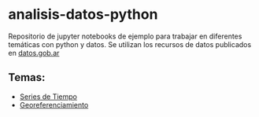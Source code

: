 # analisis-datos-python
Repositorio de jupyter notebooks de ejemplo para trabajar en diferentes temáticas con python y datos. Se utilizan los recursos de datos publicados en [datos.gob.ar](https://datos.gob.ar)

## Temas:

* [Series de Tiempo](https://github.com/datosgobar/analisis-datos-python/tree/master/Series-de-Tiempo)
* [Georeferenciamiento](https://github.com/datosgobar/analisis-datos-python/tree/master/Georeferencia)